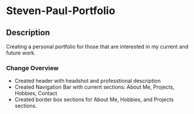 # Steven-Paul-Portfolio

## Description 

Creating a personal portfolio for those that are interested in my current and future work. 

### Change Overview

* Created header with headshot and professtional description
* Created Navigation Bar with current sections: About Me, Projects, Hobbies, Contact 
* Created border box sections for About Me, Hobbies, and Projects sections. 

